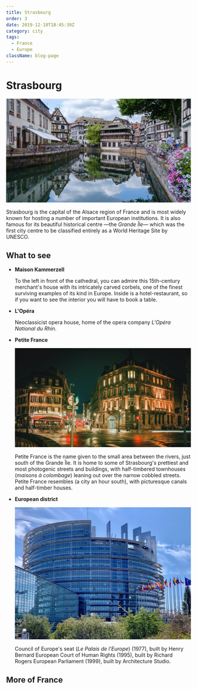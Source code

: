 ```yaml
---
title: Strasbourg
order: 3
date: 2019-12-10T18:45:39Z
category: city
tags:
  - France
  - Europe
className: blog-page
---
```


<StartWishToGo/>

# Strasbourg <WishWidget country="FR" city="Strasbourg" picture="https://wish-to-go.com/images/for-wish-to-go/france/strasbourg-petite-france-patrick-robert-doyle-xuVpSFtDZhI-unsplash.jpg"></WishWidget>

![Strasbourg - Photo by Patrick Robert Doyle on Unsplash](../../../images/travel/france/strasbourg-petite-france-patrick-robert-doyle-xuVpSFtDZhI-unsplash.jpg)

Strasbourg is the capital of the Alsace region of France and is most widely known for hosting a number of important European institutions. It is also famous for its beautiful historical centre —the _Grande Île_— which was the first city centre to be classified entirely as a World Heritage Site by UNESCO.

## What to see

- **Maison Kammerzell** <WishWidget country="FR" city="Strasbourg" activity="Maison Kammerzell"></WishWidget>

	To	the left in front of the cathedral, you can admire this 15th-century merchant's house with its intricately carved corbels, one of the	finest surviving examples of its kind in Europe. Inside is a hotel-restaurant, so if you want to see the interior you will have	to book a table.

- **L'Opéra** <WishWidget country="FR" city="Strasbourg" activity="Opera House"></WishWidget>

	Neoclassicist opera house, home of the opera company _L'Opéra National du Rhin_.

- **Petite France** <WishWidget country="FR" city="Strasbourg" activity="Petite France" picture="https://wish-to-go.com/images/for-wish-to-go/france/strasbourg-petit-france-david-leveque-ZL-SJTp9RBc-unsplash.jpg"></WishWidget>

	![Petite France - Photo by David Leveque](../../../images/travel/france/strasbourg-petit-france-david-leveque-ZL-SJTp9RBc-unsplash.jpg)

	Petite France is the name given to the small area between the rivers, just south of the Grande Île. It is home to some of Strasbourg's prettiest and most photogenic streets and buildings, with half-timbered townhouses (*maisons à colombage*) leaning out over the narrow cobbled streets. Petite France resembles (a city an hour south), with picturesque canals and half-timber houses.

- **European district** <WishWidget country="FR" city="Strasbourg" activity="European district" picture="https://wish-to-go.com/images/for-wish-to-go/france/europaliament-fance-christian-wagner-fX-D68esJz4-unsplash.jpg"></WishWidget>

	![European Parliament - Photo by Christian Wagner](../../../images/travel/france/europaliament-fance-christian-wagner-fX-D68esJz4-unsplash.jpg)

	Council of Europe's seat (*Le Palais de l'Europe*) (1977), built by Henry Bernard European Court of Human Rights (1995), built by Richard Rogers European Parliament (1999), built by Architecture Studio.


## More of France

<CustomCategoryEntries className="blog-entry-card more-of" category="city" tags="France"/>